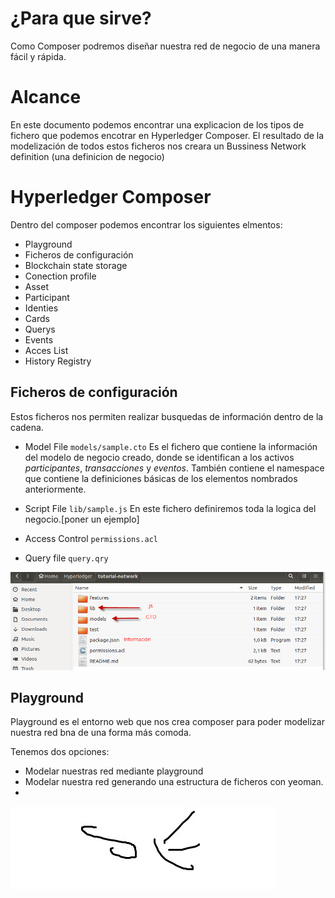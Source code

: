 # ¿Para que sirve?
Como Composer podremos diseñar nuestra red de negocio de una manera fácil y rápida.

# Alcance
En este documento podemos encontrar una explicacion de los tipos de fichero que podemos encotrar en Hyperledger Composer. El resultado de la modelización de todos estos ficheros nos creara un Bussiness Network definition (una definicion de negocio)

# Hyperledger Composer
Dentro del composer podemos encontrar los siguientes elmentos:

- Playground
- Ficheros de configuración
- Blockchain state storage
- Conection profile
- Asset
- Participant
- Identies
- Cards
- Querys
- Events
- Acces List
- History Registry


## Ficheros de configuración
 Estos ficheros nos permiten realizar busquedas de información dentro de la cadena. 

* Model File
``models/sample.cto``
Es el fichero que contiene la información del modelo de negocio creado, donde se identifican a los activos *participantes*, *transacciones* y *eventos*. También contiene el namespace que contiene la definiciones básicas de los elementos nombrados anteriormente.
 
* Script File
``lib/sample.js``
En este fichero definiremos toda la logica del negocio.[poner un ejemplo]

* Access Control
``permissions.acl``

* Query file
 ``query.qry``

![Imagen][folder]
## Playground 
Playground es el entorno web que nos crea composer para poder modelizar nuestra red bna de una forma más comoda.

Tenemos dos opciones:
 * Modelar nuestras red mediante playground
 * Modelar nuestra red generando una estructura de ficheros con yeoman.
 * 



![Imagen][logo]

[logo]: images/logo.jpg "Test de imagen"
[folder]: images/folder.png "Carpetas de la red de negocio"